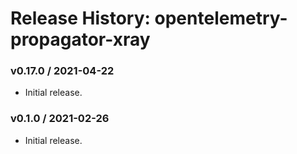 # Release History: opentelemetry-propagator-xray

### v0.17.0 / 2021-04-22

* Initial release.

### v0.1.0 / 2021-02-26

* Initial release.
